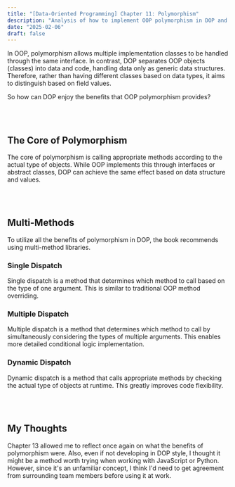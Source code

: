 ```yaml
---
title: "[Data-Oriented Programming] Chapter 11: Polymorphism"
description: "Analysis of how to implement OOP polymorphism in DOP and how to utilize multi-method libraries"
date: "2025-02-06"
draft: false
---
```


In OOP, polymorphism allows multiple implementation classes to be handled through the same interface. In contrast, DOP separates OOP objects (classes) into data and code, handling data only as generic data structures. Therefore, rather than having different classes based on data types, it aims to distinguish based on field values.

So how can DOP enjoy the benefits that OOP polymorphism provides?

<br></br>

## The Core of Polymorphism

The core of polymorphism is calling appropriate methods according to the actual type of objects. While OOP implements this through interfaces or abstract classes, DOP can achieve the same effect based on data structure and values.

<br></br>

## Multi-Methods

To utilize all the benefits of polymorphism in DOP, the book recommends using multi-method libraries.

### Single Dispatch

Single dispatch is a method that determines which method to call based on the type of one argument. This is similar to traditional OOP method overriding.

### Multiple Dispatch

Multiple dispatch is a method that determines which method to call by simultaneously considering the types of multiple arguments. This enables more detailed conditional logic implementation.

### Dynamic Dispatch

Dynamic dispatch is a method that calls appropriate methods by checking the actual type of objects at runtime. This greatly improves code flexibility.

<br></br>

## My Thoughts

Chapter 13 allowed me to reflect once again on what the benefits of polymorphism were. Also, even if not developing in DOP style, I thought it might be a method worth trying when working with JavaScript or Python. However, since it's an unfamiliar concept, I think I'd need to get agreement from surrounding team members before using it at work.